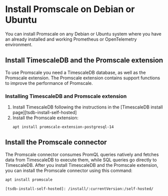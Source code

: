 # Install Promscale on Debian or Ubuntu
You can install Promscale on any Debian or Ubuntu system where you have an
already installed and working Prometheus or OpenTelemetry environment.

## Install TimescaleDB and the Promscale extension
To use Promscale you need a TimescaleDB database, as well as the Promscale
extension. The Promscale extension contains support functions to improve
the performance of Promscale.

<procedure>

### Installing TimescaleDB and Promscale extension

1.  Install TimescaleDB following the instructions in the
    [TimescaleDB install page][tsdb-install-self-hosted]
1.  Install the Promscale extension:
    ```
    apt install promscale-extension-postgresql-14
    ```
    
</procedure>

## Install the Promscale connector
The Promscale connector consumes PromQL queries natively and fetches data
from TimescaleDB to execute them, while SQL queries go directly to TimescaleDB.
After you install TimescaleDB and the Promscale extension, you can 
install the Promscale connector using this command:

```bash
apt install promscale

[tsdb-install-self-hosted]: /install/:currentVersion:/self-hosted/
